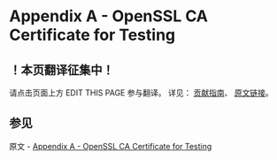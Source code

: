 # Appendix A - OpenSSL CA Certificate for Testing

## ！本页翻译征集中！

请点击页面上方 EDIT THIS PAGE 参与翻译。
详见：
[贡献指南]( https://github.com/JinMuInfo/MongoDB-Manual-zh/blob/master/CONTRIBUTING.md )、
[原文链接](  https://docs.mongodb.com/manual/appendix/security/appendixA-openssl-ca/  )。

## 参见

原文 - [Appendix A - OpenSSL CA Certificate for Testing]( https://docs.mongodb.com/manual/appendix/security/appendixA-openssl-ca/ )

